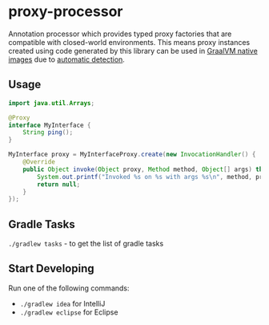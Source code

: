 proxy-processor
===============
Annotation processor which provides typed proxy factories that are compatible with closed-world environments.
This means proxy instances created using code generated by this library can be used in 
[GraalVM native images](https://www.graalvm.org/reference-manual/native-image/)
due to [automatic detection](https://www.graalvm.org/reference-manual/native-image/DynamicProxy/#automatic-detection).

Usage
-----

```java
import java.util.Arrays;

@Proxy
interface MyInterface {
    String ping();
}
```
```java
MyInterface proxy = MyInterfaceProxy.create(new InvocationHandler() {
    @Override
    public Object invoke(Object proxy, Method method, Object[] args) throws Throwable {
        System.out.printf("Invoked %s on %s with args %s\n", method, proxy, Arrays.toString(args));
        return null;
    }
});
```

Gradle Tasks
------------
`./gradlew tasks` - to get the list of gradle tasks


Start Developing
----------------
Run one of the following commands:

* `./gradlew idea` for IntelliJ
* `./gradlew eclipse` for Eclipse
